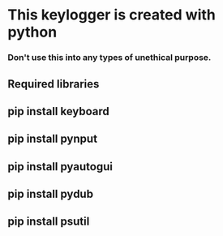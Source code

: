 <h1>This keylogger is created with python</h1>
<h3>Don't use this into any types of unethical purpose.</h3>

<h2>Required libraries</h2>
<h2>pip install keyboard</h2>
<h2>pip install pynput</h2>
<h2>pip install pyautogui</h2>
<h2>pip install pydub</h2>
<h2>pip install psutil</h2>

